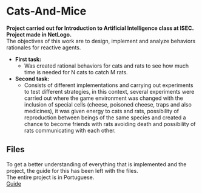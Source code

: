# Cats-And-Mice
**Project carried out for Introduction to Artificial Intelligence class at ISEC. Project made in NetLogo.**\
The objectives of this work are to design, implement and analyze behaviors
rationales for reactive agents.
- **First task:**
  - Was created rational behaviors for cats and rats to see how much time is needed for N cats to catch M rats.
- **Second task:**
  - Consists of different implementations and carrying out experiments to test different strategies, in this context, several 
experiments were carried out where the game environment was changed with the inclusion of special cells 
(cheese, poisoned cheese, traps and also medicines), it was given energy to cats and rats, possibility of
reproduction between beings of the same species and created a chance to become friends with rats avoiding death and 
possibility of rats communicating with each other.




## Files
To get a better understanding of everything that is implemented and the project, the guide for this has been left with the files.\
The entire project is in Portuguese.\
[Guide](IIA20_21_Enunciado_TP1.pdf)
